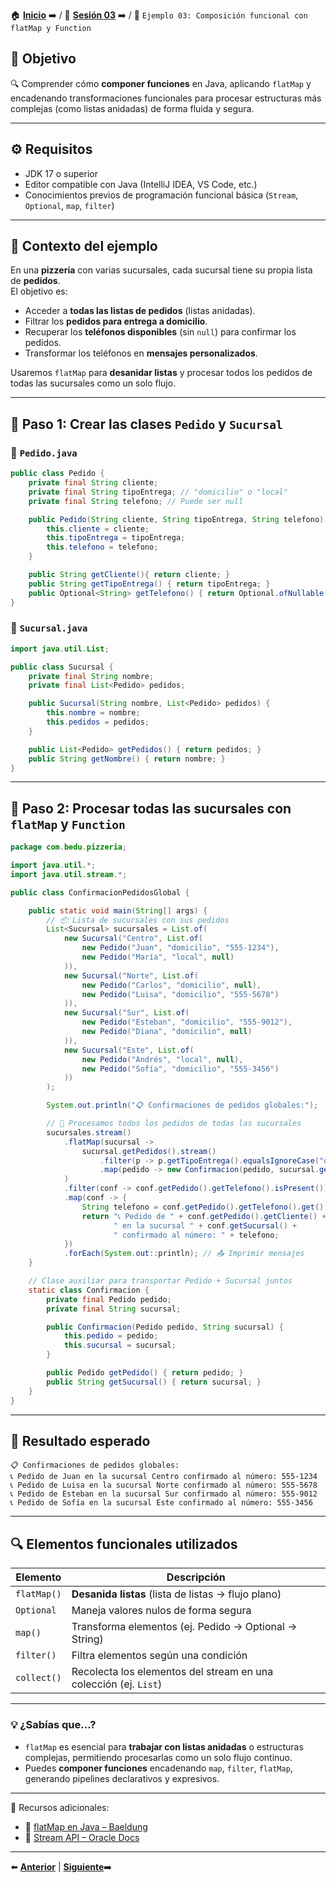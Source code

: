 🏠 [**Inicio**](../../Readme.md) ➡️ / 📖 [**Sesión 03**](../Readme.md) ➡️ / 📝 `Ejemplo 03: Composición funcional con flatMap y Function`

## 🎯 Objetivo

🔍 Comprender cómo **componer funciones** en Java, aplicando `flatMap` y encadenando transformaciones funcionales para procesar estructuras más complejas (como listas anidadas) de forma fluida y segura.

---

## ⚙️ Requisitos

- JDK 17 o superior  
- Editor compatible con Java (IntelliJ IDEA, VS Code, etc.)  
- Conocimientos previos de programación funcional básica (`Stream`, `Optional`, `map`, `filter`)

---

## 🧠 Contexto del ejemplo

En una **pizzería** con varias sucursales, cada sucursal tiene su propia lista de **pedidos**.  
El objetivo es:

- Acceder a **todas las listas de pedidos** (listas anidadas).  
- Filtrar los **pedidos para entrega a domicilio**.  
- Recuperar los **teléfonos disponibles** (sin `null`) para confirmar los pedidos.  
- Transformar los teléfonos en **mensajes personalizados**.

Usaremos `flatMap` para **desanidar listas** y procesar todos los pedidos de todas las sucursales como un solo flujo.

---

## 🧱 Paso 1: Crear las clases `Pedido` y `Sucursal`

### 📄 `Pedido.java`

```java
public class Pedido {
    private final String cliente;
    private final String tipoEntrega; // "domicilio" o "local"
    private final String telefono; // Puede ser null

    public Pedido(String cliente, String tipoEntrega, String telefono) {
        this.cliente = cliente;
        this.tipoEntrega = tipoEntrega;
        this.telefono = telefono;
    }

    public String getCliente(){ return cliente; }
    public String getTipoEntrega() { return tipoEntrega; }
    public Optional<String> getTelefono() { return Optional.ofNullable(telefono); }
}
```

### 📄 `Sucursal.java`

```java
import java.util.List;

public class Sucursal {
    private final String nombre;
    private final List<Pedido> pedidos;

    public Sucursal(String nombre, List<Pedido> pedidos) {
        this.nombre = nombre;
        this.pedidos = pedidos;
    }

    public List<Pedido> getPedidos() { return pedidos; }
    public String getNombre() { return nombre; }
}
```

---

## 🧱 Paso 2: Procesar todas las sucursales con `flatMap` y `Function`

```java
package com.bedu.pizzeria;

import java.util.*;
import java.util.stream.*;

public class ConfirmacionPedidosGlobal {

    public static void main(String[] args) {
        // 📦 Lista de sucursales con sus pedidos
        List<Sucursal> sucursales = List.of(
            new Sucursal("Centro", List.of(
                new Pedido("Juan", "domicilio", "555-1234"),
                new Pedido("María", "local", null)
            )),
            new Sucursal("Norte", List.of(
                new Pedido("Carlos", "domicilio", null),
                new Pedido("Luisa", "domicilio", "555-5678")
            )),
            new Sucursal("Sur", List.of(
                new Pedido("Esteban", "domicilio", "555-9012"),
                new Pedido("Diana", "domicilio", null)
            )),
            new Sucursal("Este", List.of(
                new Pedido("Andrés", "local", null),
                new Pedido("Sofía", "domicilio", "555-3456")
            ))
        );

        System.out.println("📋 Confirmaciones de pedidos globales:");

        // 🏁 Procesamos todos los pedidos de todas las sucursales
        sucursales.stream()
            .flatMap(sucursal -> 
                sucursal.getPedidos().stream()
                    .filter(p -> p.getTipoEntrega().equalsIgnoreCase("domicilio")) // 🔍 Filtrar entregas a domicilio
                    .map(pedido -> new Confirmacion(pedido, sucursal.getNombre())) // 📝 Combinar pedido + sucursal
            )
            .filter(conf -> conf.getPedido().getTelefono().isPresent()) // 🔍 Filtrar Optional con valor
            .map(conf -> {
                String telefono = conf.getPedido().getTelefono().get();
                return "📞 Pedido de " + conf.getPedido().getCliente() + 
                       " en la sucursal " + conf.getSucursal() + 
                       " confirmado al número: " + telefono;
            })
            .forEach(System.out::println); // 📤 Imprimir mensajes
    }

    // Clase auxiliar para transportar Pedido + Sucursal juntos
    static class Confirmacion {
        private final Pedido pedido;
        private final String sucursal;

        public Confirmacion(Pedido pedido, String sucursal) {
            this.pedido = pedido;
            this.sucursal = sucursal;
        }

        public Pedido getPedido() { return pedido; }
        public String getSucursal() { return sucursal; }
    }
}

```

---

## 🧪 Resultado esperado

```
📋 Confirmaciones de pedidos globales:
📞 Pedido de Juan en la sucursal Centro confirmado al número: 555-1234
📞 Pedido de Luisa en la sucursal Norte confirmado al número: 555-5678
📞 Pedido de Esteban en la sucursal Sur confirmado al número: 555-9012
📞 Pedido de Sofía en la sucursal Este confirmado al número: 555-3456
```

---

## 🔍 Elementos funcionales utilizados

| Elemento         | Descripción |
|------------------|-------------|
| `flatMap()`      | **Desanida listas** (lista de listas → flujo plano) |
| `Optional`       | Maneja valores nulos de forma segura |
| `map()`          | Transforma elementos (ej. Pedido → Optional → String) |
| `filter()`       | Filtra elementos según una condición |
| `collect()`      | Recolecta los elementos del stream en una colección (ej. `List`) |

---

### 💡 ¿Sabías que...?

- `flatMap` es esencial para **trabajar con listas anidadas** o estructuras complejas, permitiendo procesarlas como un solo flujo continuo.
- Puedes **componer funciones** encadenando `map`, `filter`, `flatMap`, generando pipelines declarativos y expresivos.

---

📘 Recursos adicionales:

- 🔗 [flatMap en Java – Baeldung](https://www.baeldung.com/java-flat-map)  
- 🔗 [Stream API – Oracle Docs](https://docs.oracle.com/javase/8/docs/api/java/util/stream/package-summary.html)

---

⬅️ [**Anterior**](../Reto-01/Readme.md) | [**Siguiente**](../Reto-02/Readme.md)➡️  